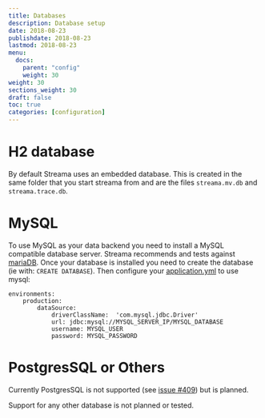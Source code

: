 ```yaml
---
title: Databases
description: Database setup
date: 2018-08-23
publishdate: 2018-08-23
lastmod: 2018-08-23
menu:
  docs:
    parent: "config"
    weight: 30
weight: 30
sections_weight: 30
draft: false
toc: true
categories: [configuration]
---
```


# H2 database
By default Streama uses an embedded database. This is created in the same folder that you start streama from and are the files `streama.mv.db` and `streama.trace.db`.

# MySQL
To use MySQL as your data backend you need to install a MySQL compatible database server. Streama recommends and tests against [mariaDB](https://mariadb.org/).
Once your database is installed you need to create the database (ie with: `CREATE DATABASE`). Then configure your [application.yml](/config/application.yml/) to use mysql:

```
environments:
    production:
        dataSource:
            driverClassName:  'com.mysql.jdbc.Driver'
            url: jdbc:mysql://MYSQL_SERVER_IP/MYSQL_DATABASE
            username: MYSQL_USER
            password: MYSQL_PASSWORD
```

# PostgresSQL or Others
Currently PostgresSQL is not supported (see [issue #409](https://github.com/streamaserver/streama/issues/409)) but is planned.

Support for any other database is not planned or tested.